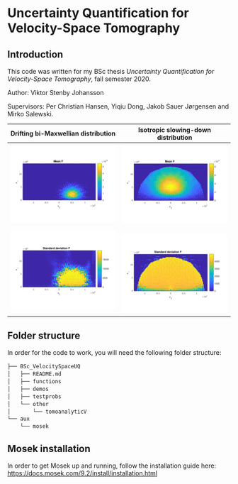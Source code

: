 # Uncertainty Quantification for Velocity-Space Tomography

## Introduction 

This code was written for my BSc thesis *Uncertainty Quantification for Velocity-Space Tomography*, fall semester 2020.

Author: Viktor Stenby Johansson

Supervisors: Per Christian Hansen, Yiqiu Dong, Jakob Sauer Jørgensen and Mirko Salewski.

Drifting bi-Maxwellian distribution             |  Isotropic slowing-down distribution
:-------------------------:|:-------------------------:
![Image of Yaktocat](https://github.com/vstenby/BSc_VelocitySpaceUQ/blob/master/images/biMax_mean.svg)  |  ![Image of Yaktocat](https://github.com/vstenby/BSc_VelocitySpaceUQ/blob/master/images/isoSD_mean.svg)
![Image of Yaktocat](https://github.com/vstenby/BSc_VelocitySpaceUQ/blob/master/images/biMax_std.svg)  |  ![Image of Yaktocat](https://github.com/vstenby/BSc_VelocitySpaceUQ/blob/master/images/isoSD_std.svg)

## Folder structure

In order for the code to work, you will need the following folder structure:

```bash
├── BSc_VelocitySpaceUQ
│   ├── README.md
│   ├── functions
│   ├── demos
│   ├── testprobs
│   └── other
│       └── tomoanalyticV
└── aux
    └── mosek
```

## Mosek installation

In order to get Mosek up and running, follow the installation guide here: https://docs.mosek.com/9.2/install/installation.html

